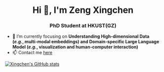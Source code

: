 <h1 align="center">Hi 👋, I'm Zeng Xingchen</h1>
<h3 align="center">PhD Student at HKUST(GZ)</h3>

- 🌱 I’m currently focusing on **Understanding High-dimensional Data (*e.g.*, multi-modal embeddings) and Domain-specific Large Language Model (*e.g.*, visualization and human-computer interaction)**
- 📫 Contact me [here](mailto:xingchen.zeng@outlook.com)

<p align="left">
</p>

[![Xingchen's GitHub stats](https://github-readme-stats.vercel.app/api?username=zengxingchen)]()

